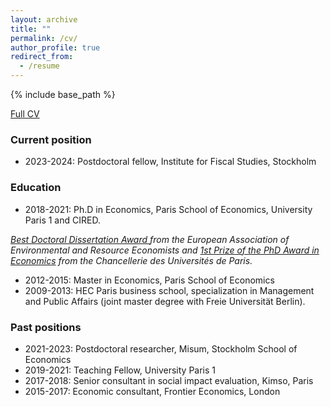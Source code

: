 ```yaml
---
layout: archive
title: ""
permalink: /cv/
author_profile: true
redirect_from:
  - /resume
---
```


{% include base_path %}

[Full CV](http://marionleroutier.github.io/files/Leroutier_cv_EN.pdf)
### Current position

* 2023-2024: Postdoctoral fellow, Institute for Fiscal Studies, Stockholm

### Education

* 2018-2021: Ph.D in Economics, Paris School of Economics, University Paris 1 and CIRED. 

*<a href="https://www.eaere.org/best-european-doctoral-dissertation-award/">Best Doctoral Dissertation Award </a> from the European Association of Environmental and Resource Economists and <a href="https://www.sorbonne.fr/wp-content/uploads/Liste-Laur%C3%A9ats-PDC-2022.pdf">1st Prize of the PhD Award in Economics</a> from the Chancellerie des Universités de Paris.*

* 2012-2015: Master in Economics, Paris School of Economics
* 2009-2013: HEC Paris business school, specialization in Management and Public Affairs (joint master degree with Freie Universität Berlin). 

### Past positions

* 2021-2023: Postdoctoral researcher, Misum, Stockholm School of Economics
* 2019-2021: Teaching Fellow, University Paris 1
* 2017-2018: Senior consultant in social impact evaluation, Kimso, Paris
* 2015-2017: Economic consultant, Frontier Economics, London







 
  

